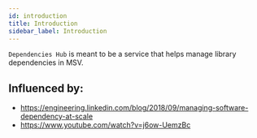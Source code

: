 ```yaml
---
id: introduction
title: Introduction
sidebar_label: Introduction
---
```


`Dependencies Hub` is meant to be a service that helps manage library dependencies in MSV.

## Influenced by:

* https://engineering.linkedin.com/blog/2018/09/managing-software-dependency-at-scale
* https://www.youtube.com/watch?v=j6ow-UemzBc